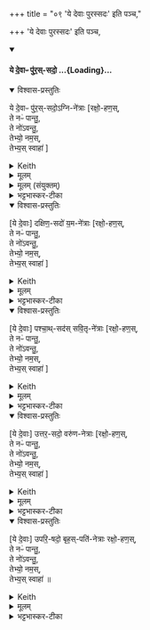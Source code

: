 +++
title = "०९ 'ये देवाः पुरस्सदः' इति पञ्च,"

+++
'ये देवाः पुरस्सदः' इति पञ्च,

<div class="js_include" includetitle="false" newlevelforh1="4" unfilled url="/vedAH_yajuH/taittirIyam/sArasvata-vibhAgaH/saMhitA/yajuH/sarva-prastutiH/1/8_rAjasUyAdi/07_chAturmAsyeShu_shunAsIryaparva/ye_devAH_purassadaH.md">
<details open><summary><h4>ये दे॒वाᳶ पु॑र॒स्-सदो॒ ...{Loading}...</h4></summary>
<details open><summary>विश्वास-प्रस्तुतिः</summary>

ये दे॒वाᳶ पु॑र॒स्-सदो॒ऽग्नि-ने॑त्राः [रक्षो॒-हण॒स्,  
ते नᳶ॑ पान्तु॒,  
ते नो॑ऽवन्तु॒,  
तेभ्यो॒ नम॒स्,  
तेभ्य॒स् स्वाहा॑ ]
</details>

<details><summary>Keith</summary>

The gods that sit in the east, led by Agni;
</details>

<details><summary>मूलम्</summary>

ये दे॒वाᳶ पु॑र॒स्सदो॒ऽग्निने॑त्राः [रक्षो॒हण॒स्ते नᳶ॑ पान्तु॒ ते नो॑ऽवन्तु॒ तेभ्यो॑  नम॒स्तेभ्य॒स्स्वाहा॑ ]
</details>

<details><summary>मूलम् (संयुक्तम्)</summary>

ये दे॒वाᳶ पु॑र॒स्सदो॒ऽग्निने॑त्रा दक्षिण॒सदो॑ य॒मने॑त्राᳶ पश्चा॒त्सद॑स्सवि॒तृने॑त्रा उत्तर॒सदो॒ वरु॑णनेत्रा उपरि॒षदो॒ बृह॒स्पति॑नेत्रा रक्षो॒हण॒स्ते नᳶ॑ पान्तु॒ ते नो॑ऽवन्तु॒ तेभ्यः॑ [12] स्वाहा
</details>

<details><summary>भट्टभास्कर-टीका</summary>

ये देवाः पुरस्सदः पूर्वस्यां दिशि सीदन्तीति । 'पूर्वापराधराणाम्' इत्यसिप्रत्ययः ।   
अग्निनेत्राः अग्निप्रधानाः । 'छन्दसि नेतुरुपसङ्ख्यानम्' इत्यप्रत्ययः, 'ऋतश्छन्दसि' इति कबभावः ।    
रक्षोहणः रक्षसां हन्तारः, ते नो ऽस्मान्पान्तु, ते नोस्मानवन्तु प्रीणयन्तु, तेभ्यो नमः नमस्कुर्मः, तेभ्यस्स्वाहा स्वाहुतमस्तु ।
</details>

<details open><summary>विश्वास-प्रस्तुतिः</summary>

[ये दे॒वाः] दक्षिण॒-सदो॑ य॒म-ने॑त्राः [रक्षो॒-हण॒स्,  
ते नᳶ॑ पान्तु॒,  
ते नो॑ऽवन्तु॒,  
तेभ्यो॒ नम॒स्,  
तेभ्य॒स् स्वाहा॑ ]
</details>

<details><summary>Keith</summary>

that sit in the south, led by Yama;
</details>

<details><summary>मूलम्</summary>

[ये दे॒वाः] दक्षिण॒सदो॑ य॒मने॑त्राः [रक्षो॒हण॒स्ते नᳶ॑ पान्तु॒ ते नो॑ऽवन्तु॒ तेभ्यो॑  नम॒स्तेभ्य॒स्स्वाहा॑ ]
</details>

<details><summary>भट्टभास्कर-टीका</summary>

एवं ये देवाः दक्षिणसदः यमनेत्रा रक्षोहणः ते नः पान्तु ते नोवन्त्वित्यादि ।
</details>

<details open><summary>विश्वास-प्रस्तुतिः</summary>

[ये दे॒वाः] पश्चा॒थ्-सद॑स् सवि॒तृ-ने॑त्राः [रक्षो॒-हण॒स्,  
ते नᳶ॑ पान्तु॒,  
ते नो॑ऽवन्तु॒,  
तेभ्यो॒ नम॒स्,  
तेभ्य॒स् स्वाहा॑ ]
</details>

<details><summary>Keith</summary>

that sit in the west, led by Savitr;
</details>

<details><summary>मूलम्</summary>

[ये दे॒वाः] पश्चा॒त्सद॑स्सवि॒तृने॑त्राः [रक्षो॒हण॒स्ते नᳶ॑ पान्तु॒ ते नो॑ऽवन्तु॒ तेभ्यो॒ नम॒स्तेभ्य॒स्स्वाहा॑]
</details>

<details><summary>भट्टभास्कर-टीका</summary>

तथा ये देवाः पश्चात्सदः सवितृनेत्राः रक्षोहण इत्यादि ।
</details>

<details open><summary>विश्वास-प्रस्तुतिः</summary>

[ये दे॒वाः] उत्तर॒-सदो॒ वरु॑ण-नेत्राः [रक्षो॒-हण॒स्,  
ते नᳶ॑ पान्तु॒,  
ते नो॑ऽवन्तु॒,  
तेभ्यो॒ नम॒स्,  
तेभ्य॒स् स्वाहा॑ ]
</details>

<details><summary>Keith</summary>

that sit in the north, led by Varuna;
</details>

<details><summary>मूलम्</summary>

[ये दे॒वाः] उत्तर॒सदो॒ वरु॑णनेत्राः [रक्षो॒हण॒स्ते नᳶ॑ पान्तु॒ ते नो॑ऽवन्तु॒ तेभ्यो॑  नम॒स्तेभ्य॒स्स्वाहा॑ ]
</details>

<details><summary>भट्टभास्कर-टीका</summary>

ये देवा उत्तरसदो वरुणनेत्राः रक्षोहण इत्यादि ।
</details>

<details open><summary>विश्वास-प्रस्तुतिः</summary>

[ये दे॒वाः] उपरि॒-षदो॒ बृह॒स्-पति॑-नेत्राः रक्षो॒-हण॒स्,  
ते नᳶ॑ पान्तु॒,  
ते नो॑ऽवन्तु॒,  
तेभ्यो॒ नम॒स्,  
तेभ्य॒स् स्वाहा॑ ॥
</details>

<details><summary>Keith</summary>

that sit above, led by Brhaspati; that slay the Raksases; may they protect us, may they help us; to them homage; to them hail! [1]
</details>

<details><summary>मूलम्</summary>

[ये दे॒वाः] उपरि॒षदो॒ बृह॒स्पति॑नेत्राः रक्षो॒हण॒स्ते नᳶ॑ पान्तु॒ ते नो॑ऽवन्तु॒ तेभ्यो॒ नम॒स्तेभ्य॒स्स्वाहा॥
</details>

<details><summary>भट्टभास्कर-टीका</summary>

ये देवा उपरिषदो बृहस्पतिनेत्राः ।

रक्षोहण इत्यादि । वनस्पत्यादित्वात् बृहस्पतिशब्दे पूर्वोत्तरयोः पदयोर्युगपत्प्रकृतिस्वरत्वम् ॥
</details>
</details>
</div>
